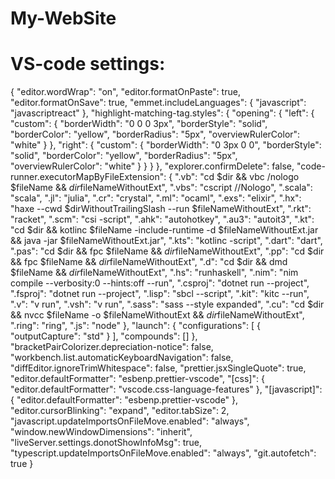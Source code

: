 # My-WebSite

# VS-code settings:

{
"editor.wordWrap": "on",
"editor.formatOnPaste": true,
"editor.formatOnSave": true,
"emmet.includeLanguages": {
"javascript": "javascriptreact"
},
"highlight-matching-tag.styles": {
"opening": {
"left": {
"custom": {
"borderWidth": "0 0 0 3px",
"borderStyle": "solid",
"borderColor": "yellow",
"borderRadius": "5px",
"overviewRulerColor": "white"
}
},
"right": {
"custom": {
"borderWidth": "0 3px 0 0",
"borderStyle": "solid",
"borderColor": "yellow",
"borderRadius": "5px",
"overviewRulerColor": "white"
}
}
}
},
"explorer.confirmDelete": false,
"code-runner.executorMapByFileExtension": {
".vb": "cd $dir && vbc /nologo $fileName && $dir$fileNameWithoutExt",
".vbs": "cscript //Nologo",
".scala": "scala",
".jl": "julia",
".cr": "crystal",
".ml": "ocaml",
".exs": "elixir",
".hx": "haxe --cwd $dirWithoutTrailingSlash --run $fileNameWithoutExt",
    ".rkt": "racket",
    ".scm": "csi -script",
    ".ahk": "autohotkey",
    ".au3": "autoit3",
    ".kt": "cd $dir && kotlinc $fileName -include-runtime -d $fileNameWithoutExt.jar && java -jar $fileNameWithoutExt.jar",
    ".kts": "kotlinc -script",
    ".dart": "dart",
    ".pas": "cd $dir && fpc $fileName && $dir$fileNameWithoutExt",
".pp": "cd $dir && fpc $fileName && $dir$fileNameWithoutExt",
".d": "cd $dir && dmd $fileName && $dir$fileNameWithoutExt",
".hs": "runhaskell",
".nim": "nim compile --verbosity:0 --hints:off --run",
".csproj": "dotnet run --project",
".fsproj": "dotnet run --project",
".lisp": "sbcl --script",
".kit": "kitc --run",
".v": "v run",
".vsh": "v run",
".sass": "sass --style expanded",
".cu": "cd $dir && nvcc $fileName -o $fileNameWithoutExt && $dir$fileNameWithoutExt",
".ring": "ring",
".js": "node"
},
"launch": {
"configurations": [
{
"outputCapture": "std"
}
],
"compounds": []
},
"bracketPairColorizer.depreciation-notice": false,
"workbench.list.automaticKeyboardNavigation": false,
"diffEditor.ignoreTrimWhitespace": false,
"prettier.jsxSingleQuote": true,
"editor.defaultFormatter": "esbenp.prettier-vscode",
"[css]": {
"editor.defaultFormatter": "vscode.css-language-features"
},
"[javascript]": {
"editor.defaultFormatter": "esbenp.prettier-vscode"
},
"editor.cursorBlinking": "expand",
"editor.tabSize": 2,
"javascript.updateImportsOnFileMove.enabled": "always",
"window.newWindowDimensions": "inherit",
"liveServer.settings.donotShowInfoMsg": true,
"typescript.updateImportsOnFileMove.enabled": "always",
"git.autofetch": true
}
